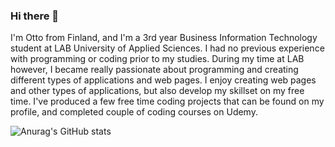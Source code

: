 ### Hi there 👋

I'm Otto from Finland, and I'm a 3rd year Business Information Technology student at LAB University of Applied Sciences. I had no previous experience with programming or coding prior to my studies. During my time at LAB however, I became really passionate about programming and creating different types of applications and web pages. I enjoy creating web pages and other types of applications, but also develop my skillset on my free time. I've produced a few free time coding projects that can be found on my profile, and completed couple of coding courses on Udemy.


![Anurag's GitHub stats](https://github-readme-stats.vercel.app/api?username=ottosebastian&show_icons=true&theme=dark)
